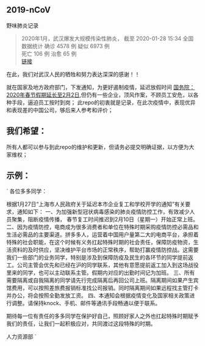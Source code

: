 ## 2019-nCoV
野味肺炎记录

> 2020年1月，武汉爆发大规模传染性肺炎，
> 截至 2020-01-28 15:34 全国数据统计
> 确诊 4578 例   疑似 6973 例   
> 死亡 106 例   治愈 65 例   
[链接](https://3g.dxy.cn/newh5/view/pneumonia?scene=2&clicktime=1579623210&enterid=1579623210&from=timeline&isappinstalled=0)

在此，我们对武汉人民的牺牲和努力表达深深的感谢！！

就在国家及地方政府部门，下发通知，为更好遏制疫情，延迟放假时间 [国务院：2020年春节假期延长至2月2日](https://baijiahao.baidu.com/s?id=1656818621010862960&wfr=spider&for=pc),但仍有一些企业，顶风作案，不顾员工安危，以各种手段，逼迫员工按时到岗；
此repo的初衷就是记录，在此次疫情中，表现优异和表现差的中国公司，够后来人参考和评价；

## 我们希望：
所有人都可以参与到此repo的维护和更新，但请务必提交明确证据，以方便为大家维权；


## 示例：
` 各位多多同学：

根据1月27日“上海市人民政府关于延迟本市企业复工和学校开学的通知”有关要求，通知如下：
一、为加强新型冠状病毒感染的肺炎疫情防控工作，有效减少人员聚集，阻断疫情传播， 春节复工时间推迟到2月10日（星期一）开始正常上班。
二、因为疫情防控，电商成为很多消费者和单位在特殊时期采购疫情防控必需品和生活必需品的主要渠道。拼多多人，运营着中国用户量第二大的电商平台，承担着特殊的社会职能，在这个时候有义务扛起特殊时期的社会责任，保障防疫物资，生活资料的及时供应，坚决维护平台市场的正常秩序，帮助打赢疫情防控战。这需要我们一些部门的业务同学，特别是涉及到保障防疫及民生的各环节的同学提前返工。公司主管会优先和已经在沪的同学联系，其他有意愿提前返工加入到这场战役里来的同学，也可以主动联系主管。假期内对应的出勤时间记为加班。
三、所有需要隔离或自我隔离的同学请先行完成隔离后再回公司上班。隔离期间如果产生宾馆费用，可以按照差旅费报销标准找公司报销。同时隔离期间如果远程找主管打卡并办公，将会按照全勤发放工资。
四、本通知会根据疫情变化及国家相关政策进行调整。请保持knock、手机、邮件等通讯手段畅通以便于联系。

期待每一位有责任的多多同学在保护好自己，照顾好家人之外也扛起特殊时期赋予我们的责任，让我们一起积极应对，共同渡过这段特殊的时期。


人力资源部
`
